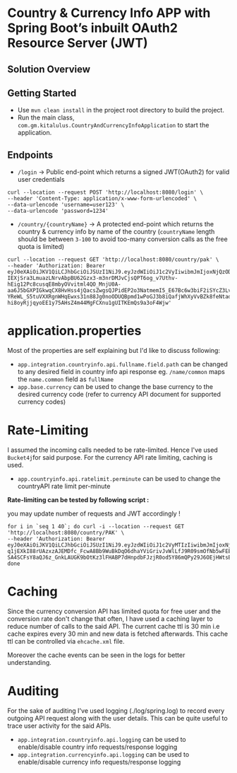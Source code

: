 # Country & Currency Info APP with Spring Boot’s inbuilt OAuth2 Resource Server (JWT)


## Solution Overview


## Getting Started

- Use `mvn clean install` in the project root directory to build the project. 
- Run the main class, `com.gm.kitalulus.CountryAndCurrencyInfoApplication` to start the application.

## Endpoints

- `/login` -> Public end-point which returns a signed JWT(OAuth2) for valid user credentials 

```
curl --location --request POST 'http://localhost:8080/login' \
--header 'Content-Type: application/x-www-form-urlencoded' \
--data-urlencode 'username=user123' \
--data-urlencode 'password=1234' 
```


- `/country/{countryName}` -> A protected end-point which returns the country & currency info by name of the country (`countryName` length should be between `3-100` to avoid too-many conversion calls as the free quota is limited)

```
curl --location --request GET 'http://localhost:8080/country/pak' \
--header 'Authorization: Bearer eyJ0eXAiOiJKV1QiLCJhbGciOiJSUzI1NiJ9.eyJzdWIiOiJ1c2VyIiwibmJmIjoxNjQzODczMzQ2LCJleHAiOjE2NDM5NTk3NDYsInVzZXJJZCI6IjEiLCJhdXRob3JpdGllcyI6IlVTRVIiLCJ1c2VybmFtZSI6InVzZXIifQ.SJU32w1GEPNN1TzQlQYzoIZiIbMyPXLEo_w-IEXjSra3LmuazLNrvAbpBU62Gzx3-m3nrDMJvCjsQPT6og_v7Uthv-hEig12Pc8cusqE8mbyOVvitml4QO_MnjU0A-aa6J5bGXPIGkwqCX8HvHss4jQacsZwgsQJPidEP2o3NatmemI5_E67Bc6w3biF2iSYcZ3Lvs1tT38PwS5_XI90-YReWL_S5tuVXXRgnWHqEwxs31n88Jg0noODUQBpmd1wPoGJ3b8iQafjWhXyVvBZk8feNtadNu8aB8-hi8oyRjjqyoEE1y75AHsZ4m44MgFCXnu1gUITKEmQs9a3oF4Wjw'
```

# application.properties

Most of the properties are self explaining but I'd like to discuss following:

- `app.integration.countryinfo.api.fullname.field.path` can be changed to any desired field in country info api response eg. `/name/common` maps the `name.common` field as `fullName`
- `app.base.currency` can be used to change the base currency to the desired currency code (refer to currency API document for supported currency codes)

# Rate-Limiting

I assumed the incoming calls needed to be rate-limited. Hence I've used `Bucket4j`for said purpose. For the currency API rate limiting, caching is used.

- `app.countryinfo.api.ratelimit.perminute` can be used to change the countryAPI rate limit per-minute

**Rate-limiting can be tested by following script :**

you may update number of requests and JWT accordingly !

```
for i in `seq 1 40`; do curl -i --location --request GET 'http://localhost:8080/country/PAK' \
--header 'Authorization: Bearer eyJ0eXAiOiJKV1QiLCJhbGciOiJSUzI1NiJ9.eyJzdWIiOiJ1c2VyMTIzIiwibmJmIjoxNjQzOTA2MjQ2LCJleHAiOjE2NDM5OTI2NDYsInVzZXJJZCI6IjEiLCJhdXRob3JpdGllcyI6IlVTRVIiLCJ1c2VybmFtZSI6InVzZXIxMjMifQ.HbgqL29sIAcz5NTRuG6ELQfNT9kVwtHHOtJ7xCZErxZQTPCL9X-q1jEXkI88rUAzxzAJEMDfc_FcwA8Bb9WuBkDqO6dhaYViGrivJvWlLfJ9R09smOfNb5wFEE5RhIWAdU5RngUAEoY215rSohfWQHCW_myCuPz7ChRpO32EFHXnf6656RYD7YKX4W10FCxar9cvZwEQ6xtSFNYvbbEjBkoAIrPaNKjq-SA4SCFsY8aQJ6z_GnkLAUGK9bOtKz3lFHABP7dHnpdbFJzjR0od5Y86mQPy29J6OEjHWtsBnTSXyzrmeJXmYSctEgCDaNHi7xabd2LU1JnmuGbO7wT0sQ'; done

```


 
# Caching

Since the currency conversion API has limited quota for free user and the conversion rate don't change that often, I have used a caching layer to reduce number of calls to the said API. The current cache ttl is 30 min i.e cache expires every 30 min and new data is fetched afterwards. This cache ttl can be controlled via `ehcache.xml` file.

Moreover the cache events can be seen in the logs for better understanding.

# Auditing

For the sake of auditing I've used logging (./log/spring.log) to record every outgoing API request along with the user details. This can be quite useful to trace user activity for the said APIs.

- `app.integration.countryinfo.api.logging` can be used to enable/disable country info requests/response logging
- `app.integration.currencyinfo.api.logging` can be used to enable/disable currency info requests/response logging

